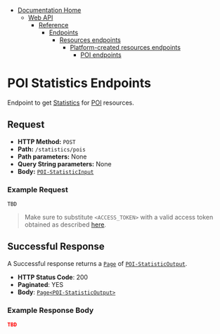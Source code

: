 * [Documentation Home](../../../../../README.md)
    * [Web API](../../../../index.md)  
      * [Reference](../../../index.md)  
        * [Endpoints](../../index.md)
            * [Resources endpoints](../../index.md)
               * [Platform-created resources endpoints](../index.md)
                  * [POI endpoints](index.md)
                  
# POI Statistics Endpoints

Endpoint to get [Statistics](../../../../concepts/statistics.md) 
for [POI](../../../resources/platform-created/poi.md) resources.

## Request

* **HTTP Method:** `POST`
* **Path:** `/statistics/pois`
* **Path parameters:** None
* **Query String parameters:** None
* **Body:** [`POI-StatisticInput`](../../../data-models/r-statistic-input/poi.md)
    
### Example Request


```
TBD
```

> Make sure to substitute `<ACCESS_TOKEN>` with a valid access token obtained as described [here](../../../general-aspects/auth.md).

## Successful Response

A Successful response returns a [`Page`](../../../general-aspects/pagination.md) 
of [`POI-StatisticOutput`](../../../data-models/r-statistic-output/poi.md).

* **HTTP Status Code**: 200
* **Paginated**: YES
* **Body**: [`Page`](../../../general-aspects/pagination.md)[`<POI-StatisticOutput>`](../../../data-models/r-statistic-output/poi.md)


### Example Response Body

```json
TBD
```


